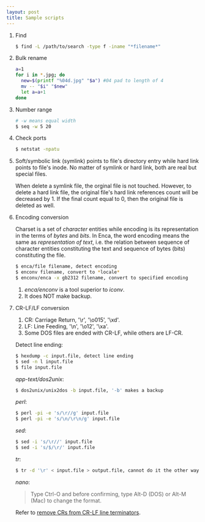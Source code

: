 ```yaml
---
layout: post
title: Sample scripts
---
```


1. Find

   ```bash
   $ find -L /path/to/search -type f -iname "*filename*"
   ```

2. Bulk rename

   ```bash
   a=1
   for i in *.jpg; do
     new=$(printf "%04d.jpg" "$a") #04 pad to length of 4
     mv -- "$i" "$new"
     let a=a+1
   done
   ```

3. Number range

   ```bash
   # -w means equal width
   $ seq -w 5 20
   ```

4. Check ports

   ```bash
   $ netstat -npatu
   ```
5. Soft/symbolic link (symlink) points to file's directory entry while hard link points to file's inode. No matter of symlink or hard link, both are real but special files.

   When delete a symlink file, the orginal file is not touched. However, to delete a hard link file, the original file's hard link references count will be decreased by 1. If the final count equal to 0, then the original file is deleted as well.
6. Encoding conversion

   Charset  is  a  set of *character* entities while encoding is its representation in the terms of *bytes* and *bits*.  In Enca, the word encoding means the same as *representation of text*, i.e. the relation between sequence of character entities constituting the text and sequence of bytes (bits) constituting the file.
   
   ```bash
   $ enca/file filename, detect encoding
   $ enconv filename, convert to *locale*
   $ enconv/enca -x gb2312 filename, convert to specified encoding
   ```

   1. *enca/enconv* is a tool superior to *iconv*.
   2. It does NOT make backup.
7. CR-LF/LF conversion
   1. CR: Carriage Return, '\r', '\o015', '\xd'.
   2. LF: Line Feeding, '\n', '\o12', '\xa'.
   3. Some DOS files are ended with CR-LF, while others are LF-CR.

   Detect line ending:
   
   ```bash
   $ hexdump -c input.file, detect line ending
   $ sed -n l input.file
   $ file input.file
   ```

   *app-text/dos2unix*:
   
   ```bash
   $ dos2unix/unix2dos -b input.file, '-b' makes a backup
   ```

   *perl*:
   
   ```bash
   $ perl -pi -e 's/\r//g' input.file
   $ perl -pi -e 's/\n/\r\n/g' input.file
   ```

   *sed*:
   
   ```bash
   $ sed -i 's/\r//' input.file
   $ sed -i 's/$/\r/' input.file
   ```

   *tr*:
   
   ```bash
   $ tr -d '\r' < input.file > output.file, cannot do it the other way round
   ```

   *nano*:

   >Type Ctrl-O and before confirming, type Alt-D (DOS) or Alt-M (Mac) to change the format.
   
   Refer to [remove CRs from CR-LF line terminators](http://mywiki.wooledge.org/BashFAQ/052).